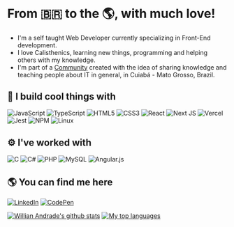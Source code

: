 <div align="center">
  <img alt="Willian Andrade's flashy introduction" src="https://github.com/Will-Andrade/Will-Andrade/blob/main/willianAndradeCard.gif" />
</div>

# From 🇧🇷 to the 🌎, with much love!
* I'm a self taught Web Developer currently specializing in Front-End development.
* I love Calisthenics, learning new things, programming and helping others with my knowledge.
* I'm part of a [Community](https://www.instagram.com/wr_hackerspace/) created with the idea of sharing knowledge and teaching people about IT in general, in Cuiabá - Mato Grosso, Brazil.

## 🧰 I build cool things with
![JavaScript](https://img.shields.io/badge/javascript-%23323330.svg?style=for-the-badge&logo=javascript&logoColor=%23F7DF1E)
![TypeScript](https://img.shields.io/badge/typescript-%23007ACC.svg?style=for-the-badge&logo=typescript&logoColor=white)
![HTML5](https://img.shields.io/badge/html5-%23E34F26.svg?style=for-the-badge&logo=html5&logoColor=white)
![CSS3](https://img.shields.io/badge/css3-%231572B6.svg?style=for-the-badge&logo=css3&logoColor=white)
![React](https://img.shields.io/badge/react-%2320232a.svg?style=for-the-badge&logo=react&logoColor=%2361DAFB)
![Next JS](https://img.shields.io/badge/Next-black?style=for-the-badge&logo=next.js&logoColor=white)
![Vercel](https://img.shields.io/badge/vercel-%23000000.svg?style=for-the-badge&logo=vercel&logoColor=white)
![Jest](https://img.shields.io/badge/-jest-%23C21325?style=for-the-badge&logo=jest&logoColor=white)
![NPM](https://img.shields.io/badge/NPM-%23000000.svg?style=for-the-badge&logo=npm&logoColor=white)
![Linux](https://img.shields.io/badge/Linux-FCC624?style=for-the-badge&logo=linux&logoColor=black)

## ⚙️ I've worked with
![C](https://img.shields.io/badge/c-%2300599C.svg?style=for-the-badge&logo=c&logoColor=white)
![C#](https://img.shields.io/badge/c%23-%23239120.svg?style=for-the-badge&logo=c-sharp&logoColor=white)
![PHP](https://img.shields.io/badge/php-%23777BB4.svg?style=for-the-badge&logo=php&logoColor=white)
![MySQL](https://img.shields.io/badge/mysql-%2300f.svg?style=for-the-badge&logo=mysql&logoColor=white)
![Angular.js](https://img.shields.io/badge/angular.js-%23E23237.svg?style=for-the-badge&logo=angularjs&logoColor=white)

## 🌎 You can find me here
[![LinkedIn](https://img.shields.io/badge/linkedin-%230077B5.svg?style=for-the-badge&logo=linkedin&logoColor=white)](https://www.linkedin.com/in/will-andrad/?locale=en_US)
[![CodePen](https://img.shields.io/badge/Codepen-000000?style=for-the-badge&logo=codepen&logoColor=white)](https://codepen.io/willian_Andrade)

[![Willian Andrade's github stats](https://github-readme-stats.vercel.app/api?username=Will-Andrade)](https://github.com/Will-Andrade)
[![My top languages](https://github-readme-stats.vercel.app/api/top-langs/?username=Will-Andrade&layout=compact)](https://github.com/Will-Andrade)
